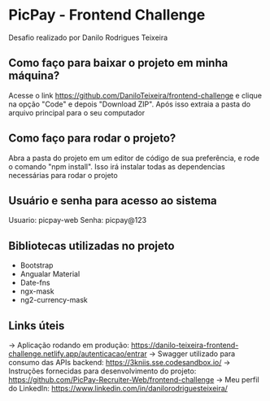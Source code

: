 # PicPay - Frontend Challenge

Desafio realizado por Danilo Rodrigues Teixeira

## Como faço para baixar o projeto em minha máquina?

Acesse o link https://github.com/DaniloTeixeira/frontend-challenge e clique na opção "Code" e depois "Download ZIP". Após isso extraia a pasta do arquivo principal para o seu computador

## Como faço para rodar o projeto?

Abra a pasta do projeto em um editor de código de sua preferência, e rode o comando "npm install". Isso irá instalar todas as dependencias necessárias para rodar o projeto

## Usuário e senha para acesso ao sistema

Usuario: picpay-web
Senha: picpay@123

## Bibliotecas utilizadas no projeto

- Bootstrap
- Angualar Material
- Date-fns
- ngx-mask
- ng2-currency-mask

## Links úteis

-> Aplicação rodando em produção: https://danilo-teixeira-frontend-challenge.netlify.app/autenticacao/entrar
-> Swagger utilizado para consumo das APIs backend: https://3kniis.sse.codesandbox.io/
-> Instruções fornecidas para desenvolvimento do projeto: https://github.com/PicPay-Recruiter-Web/frontend-challenge
-> Meu perfil do LinkedIn: https://www.linkedin.com/in/danilorodriguesteixeira/
